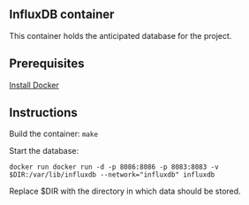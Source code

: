## InfluxDB container
This container holds the anticipated database for the project.
## Prerequisites
[Install Docker](https://docs.docker.com/engine/installation/)
## Instructions
Build the container: `make`

Start the database:
```
docker run docker run -d -p 8086:8086 -p 8083:8083 -v $DIR:/var/lib/influxdb --network="influxdb" influxdb
```
Replace $DIR with the directory in which data should be stored.


